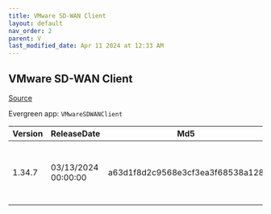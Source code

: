 ```yaml
---
title: VMware SD-WAN Client
layout: default
nav_order: 2
parent: V
last_modified_date: Apr 11 2024 at 12:33 AM
---
```


## VMware SD-WAN Client

[Source](https://docs.vmware.com/en/VMware-SD-WAN-Client/index.html)

Evergreen app: `VMwareSDWANClient`

| Version | ReleaseDate         | Md5                              | Sha256                                                           | Size     | Type | URI                                                                                                                                                                        |
| ------- | ------------------- | -------------------------------- | ---------------------------------------------------------------- | -------- | ---- | -------------------------------------------------------------------------------------------------------------------------------------------------------------------------- |
| 1.34.7  | 03/13/2024 00:00:00 | a63d1f8d2c9568e3cf3ea3f68538a128 | 429dc7f147c05887034c7fd2f41acca81bf4418166983085ab2fbc7e517c5353 | 88.85 MB | exe  | [https://download3.vmware.com/software/SD-WAN-CLIENT/SDWANClientInstaller-1-34-7.exe](https://download3.vmware.com/software/SD-WAN-CLIENT/SDWANClientInstaller-1-34-7.exe) |
